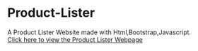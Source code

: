 # Product-Lister 
A Product Lister Website made with Html,Bootstrap,Javascript. 
<br/>
<a href="https://product-lister.netlify.app/">Click here to view the Product Lister Webpage </a>
